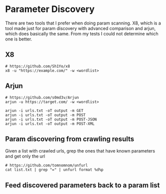 # Parameter Discovery

There are two tools that I prefer when doing param scanning. X8, which is a tool made just for param discovery with advanced comparison and arjun, which does basically the same. From my tests I could not determine which one is better.

## X8

```
# https://github.com/Sh1Yo/x8
x8 -u "https://example.com/" -w <wordlist>
```

## Arjun

```
# https://github.com/s0md3v/Arjun
arjun -u https://target.com/ -w <wordlist>
```

```
arjun -i urls.txt -oT output -m GET
arjun -i urls.txt -oT output -m POST
arjun -i urls.txt -oT output -m POST-JSON
arjun -i urls.txt -oT output -m POST-XML
```

## Param discovering from crawling results

Given a list with crawled urls, grep the ones that have known parameters and get only the url

```
# https://github.com/tomnomnom/unfurl
cat list.txt | grep "=" | unfurl format %d%p 
```

## Feed discovered parameters back to a param list
